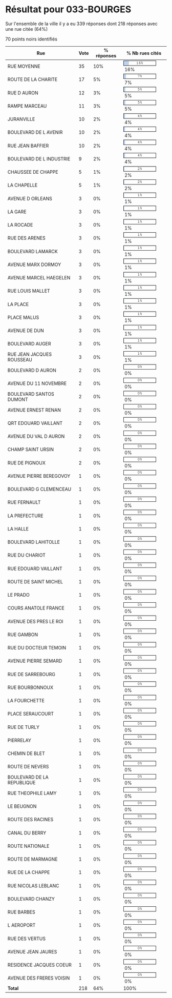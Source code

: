 # Résultat pour 033-BOURGES

Sur l'ensemble de la ville il y a eu 339 réponses dont 218 réponses avec une rue citée (64%)

70 points noirs identifiés

| Rue | Vote | % réponses | % Nb rues cités|
|-----|------|------------|----------------|
| RUE MOYENNE | 35 | 10% | <img src="../../img/bar_16.gif" />&nbsp;16%|
| ROUTE DE LA CHARITE | 17 | 5% | <img src="../../img/bar_7.gif" />&nbsp;7%|
| RUE D AURON | 12 | 3% | <img src="../../img/bar_5.gif" />&nbsp;5%|
| RAMPE MARCEAU | 11 | 3% | <img src="../../img/bar_5.gif" />&nbsp;5%|
| JURANVILLE | 10 | 2% | <img src="../../img/bar_4.gif" />&nbsp;4%|
| BOULEVARD DE L AVENIR | 10 | 2% | <img src="../../img/bar_4.gif" />&nbsp;4%|
| RUE JEAN BAFFIER | 10 | 2% | <img src="../../img/bar_4.gif" />&nbsp;4%|
| BOULEVARD DE L INDUSTRIE | 9 | 2% | <img src="../../img/bar_4.gif" />&nbsp;4%|
| CHAUSSEE DE CHAPPE | 5 | 1% | <img src="../../img/bar_2.gif" />&nbsp;2%|
| LA CHAPELLE | 5 | 1% | <img src="../../img/bar_2.gif" />&nbsp;2%|
| AVENUE D ORLEANS | 3 | 0% | <img src="../../img/bar_1.gif" />&nbsp;1%|
| LA GARE | 3 | 0% | <img src="../../img/bar_1.gif" />&nbsp;1%|
| LA ROCADE | 3 | 0% | <img src="../../img/bar_1.gif" />&nbsp;1%|
| RUE DES ARENES | 3 | 0% | <img src="../../img/bar_1.gif" />&nbsp;1%|
| BOULEVARD LAMARCK | 3 | 0% | <img src="../../img/bar_1.gif" />&nbsp;1%|
| AVENUE MARX DORMOY | 3 | 0% | <img src="../../img/bar_1.gif" />&nbsp;1%|
| AVENUE MARCEL HAEGELEN | 3 | 0% | <img src="../../img/bar_1.gif" />&nbsp;1%|
| RUE LOUIS MALLET | 3 | 0% | <img src="../../img/bar_1.gif" />&nbsp;1%|
| LA PLACE | 3 | 0% | <img src="../../img/bar_1.gif" />&nbsp;1%|
| PLACE MALUS | 3 | 0% | <img src="../../img/bar_1.gif" />&nbsp;1%|
| AVENUE DE DUN | 3 | 0% | <img src="../../img/bar_1.gif" />&nbsp;1%|
| BOULEVARD AUGER | 3 | 0% | <img src="../../img/bar_1.gif" />&nbsp;1%|
| RUE JEAN JACQUES ROUSSEAU | 3 | 0% | <img src="../../img/bar_1.gif" />&nbsp;1%|
| BOULEVARD D AURON | 2 | 0% | <img src="../../img/bar_0.gif" />&nbsp;0%|
| AVENUE DU 11 NOVEMBRE | 2 | 0% | <img src="../../img/bar_0.gif" />&nbsp;0%|
| BOULEVARD SANTOS DUMONT | 2 | 0% | <img src="../../img/bar_0.gif" />&nbsp;0%|
| AVENUE ERNEST RENAN | 2 | 0% | <img src="../../img/bar_0.gif" />&nbsp;0%|
| QRT EDOUARD VAILLANT | 2 | 0% | <img src="../../img/bar_0.gif" />&nbsp;0%|
| AVENUE DU VAL D AURON | 2 | 0% | <img src="../../img/bar_0.gif" />&nbsp;0%|
| CHAMP SAINT URSIN | 2 | 0% | <img src="../../img/bar_0.gif" />&nbsp;0%|
| RUE DE PIGNOUX | 2 | 0% | <img src="../../img/bar_0.gif" />&nbsp;0%|
| AVENUE PIERRE BEREGOVOY | 1 | 0% | <img src="../../img/bar_0.gif" />&nbsp;0%|
| BOULEVARD G CLEMENCEAU | 1 | 0% | <img src="../../img/bar_0.gif" />&nbsp;0%|
| RUE FERNAULT | 1 | 0% | <img src="../../img/bar_0.gif" />&nbsp;0%|
| LA PREFECTURE | 1 | 0% | <img src="../../img/bar_0.gif" />&nbsp;0%|
| LA HALLE | 1 | 0% | <img src="../../img/bar_0.gif" />&nbsp;0%|
| BOULEVARD LAHITOLLE | 1 | 0% | <img src="../../img/bar_0.gif" />&nbsp;0%|
| RUE DU CHARIOT | 1 | 0% | <img src="../../img/bar_0.gif" />&nbsp;0%|
| RUE EDOUARD VAILLANT | 1 | 0% | <img src="../../img/bar_0.gif" />&nbsp;0%|
| ROUTE DE SAINT MICHEL | 1 | 0% | <img src="../../img/bar_0.gif" />&nbsp;0%|
| LE PRADO | 1 | 0% | <img src="../../img/bar_0.gif" />&nbsp;0%|
| COURS ANATOLE FRANCE | 1 | 0% | <img src="../../img/bar_0.gif" />&nbsp;0%|
| AVENUE DES PRES LE ROI | 1 | 0% | <img src="../../img/bar_0.gif" />&nbsp;0%|
| RUE GAMBON | 1 | 0% | <img src="../../img/bar_0.gif" />&nbsp;0%|
| RUE DU DOCTEUR TEMOIN | 1 | 0% | <img src="../../img/bar_0.gif" />&nbsp;0%|
| AVENUE PIERRE SEMARD | 1 | 0% | <img src="../../img/bar_0.gif" />&nbsp;0%|
| RUE DE SARREBOURG | 1 | 0% | <img src="../../img/bar_0.gif" />&nbsp;0%|
| RUE BOURBONNOUX | 1 | 0% | <img src="../../img/bar_0.gif" />&nbsp;0%|
| LA FOURCHETTE | 1 | 0% | <img src="../../img/bar_0.gif" />&nbsp;0%|
| PLACE SERAUCOURT | 1 | 0% | <img src="../../img/bar_0.gif" />&nbsp;0%|
| RUE DE TURLY | 1 | 0% | <img src="../../img/bar_0.gif" />&nbsp;0%|
| PIERRELAY | 1 | 0% | <img src="../../img/bar_0.gif" />&nbsp;0%|
| CHEMIN DE BLET | 1 | 0% | <img src="../../img/bar_0.gif" />&nbsp;0%|
| ROUTE DE NEVERS | 1 | 0% | <img src="../../img/bar_0.gif" />&nbsp;0%|
| BOULEVARD DE LA REPUBLIQUE | 1 | 0% | <img src="../../img/bar_0.gif" />&nbsp;0%|
| RUE THEOPHILE LAMY | 1 | 0% | <img src="../../img/bar_0.gif" />&nbsp;0%|
| LE BEUGNON | 1 | 0% | <img src="../../img/bar_0.gif" />&nbsp;0%|
| ROUTE DES RACINES | 1 | 0% | <img src="../../img/bar_0.gif" />&nbsp;0%|
| CANAL DU BERRY | 1 | 0% | <img src="../../img/bar_0.gif" />&nbsp;0%|
| ROUTE NATIONALE | 1 | 0% | <img src="../../img/bar_0.gif" />&nbsp;0%|
| ROUTE DE MARMAGNE | 1 | 0% | <img src="../../img/bar_0.gif" />&nbsp;0%|
| RUE DE LA CHAPPE | 1 | 0% | <img src="../../img/bar_0.gif" />&nbsp;0%|
| RUE NICOLAS LEBLANC | 1 | 0% | <img src="../../img/bar_0.gif" />&nbsp;0%|
| BOULEVARD CHANZY | 1 | 0% | <img src="../../img/bar_0.gif" />&nbsp;0%|
| RUE BARBES | 1 | 0% | <img src="../../img/bar_0.gif" />&nbsp;0%|
| L AEROPORT | 1 | 0% | <img src="../../img/bar_0.gif" />&nbsp;0%|
| RUE DES VERTUS | 1 | 0% | <img src="../../img/bar_0.gif" />&nbsp;0%|
| AVENUE JEAN JAURES | 1 | 0% | <img src="../../img/bar_0.gif" />&nbsp;0%|
| RESIDENCE JACQUES COEUR | 1 | 0% | <img src="../../img/bar_0.gif" />&nbsp;0%|
| AVENUE DES FRERES VOISIN | 1 | 0% | <img src="../../img/bar_0.gif" />&nbsp;0%|
| **Total** | 218 | 64% | 100%|
